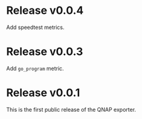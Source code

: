 # Release v0.0.4

Add speedtest metrics.

# Release v0.0.3

Add `go_program` metric.

# Release v0.0.1

This is the first public release of the QNAP exporter.
